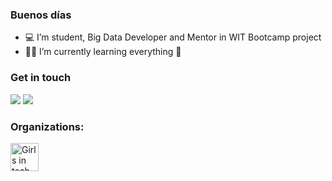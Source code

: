 ### Buenos días
- 💻 I’m student, Big Data Developer and Mentor in WIT Bootcamp project
- 🚀🌱 I’m currently learning everything 🤣
### Get in touch
  <a href="mailto:klaragajaszek21@wp.pl?subject=[GitHub]%20🚀"><img src="https://img.shields.io/badge/e‑mail-D14836.svg?style=for-the-badge&logo=GMail&logoColor=white"/></a>
  <a href="https://www.linkedin.com/in/klara-gajaszek-7aa043189/"><img src="https://img.shields.io/badge/linkedin-0077B5.svg?style=for-the-badge&logo=linkedin&logoColor=white"/></a>
### Organizations:
<img align="left" alt="Girls in tech" width="45px" height="45px" src="https://user-images.githubusercontent.com/59035908/89677651-1f781180-d8ee-11ea-8bb0-e7c20ac26311.jpg" />




